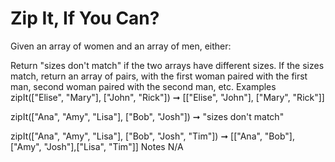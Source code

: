 # Zip It, If You Can?

Given an array of women and an array of men, either:

Return "sizes don't match" if the two arrays have different sizes.
If the sizes match, return an array of pairs, with the first woman paired with the first man, second woman paired with the second man, etc.
Examples
zipIt(["Elise", "Mary"], ["John", "Rick"])
➞ [["Elise", "John"], ["Mary", "Rick"]]

zipIt(["Ana", "Amy", "Lisa"], ["Bob", "Josh"])
➞ "sizes don't match"

zipIt(["Ana", "Amy", "Lisa"], ["Bob", "Josh", "Tim"])
➞ [["Ana", "Bob"], ["Amy", "Josh"],["Lisa", "Tim"]]
Notes
N/A
